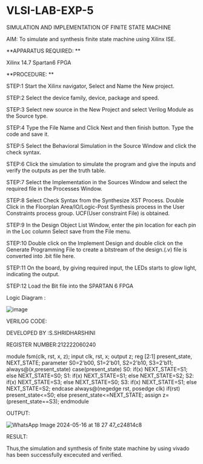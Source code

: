 # VLSI-LAB-EXP-5

SIMULATION AND IMPLEMENTATION OF FINITE STATE MACHINE


AIM: To simulate and synthesis finite state machine using Xilinx ISE.


**APPARATUS REQUIRED: **

Xilinx 14.7 
Spartan6 FPGA

**PROCEDURE: **

STEP:1 Start the Xilinx navigator, Select and Name the New project.


STEP:2 Select the device family, device, package and speed. 


STEP:3 Select new source in the New Project and select Verilog Module as the Source type. 


STEP:4 Type the File Name and Click Next and then finish button. Type the code and save it. 


STEP:5 Select the Behavioral Simulation in the Source Window and click the check syntax. 


STEP:6 Click the simulation to simulate the program and give the inputs and verify the outputs as per the truth table. 


STEP:7 Select the Implementation in the Sources Window and select the required file in the Processes Window. 


STEP:8 Select Check Syntax from the Synthesize XST Process. Double Click in the Floorplan Area/IO/Logic-Post Synthesis process in the User Constraints process group. UCF(User constraint File) is obtained. 


STEP:9 In the Design Object List Window, enter the pin location for each pin in the Loc column Select save from the File menu. 


STEP:10 Double click on the Implement Design and double click on the Generate Programming File to create a bitstream of the design.(.v) file is converted into .bit file here.


STEP:11 On the board, by giving required input, the LEDs starts to glow light, indicating the output.


STEP:12 Load the Bit file into the SPARTAN 6 FPGA 


Logic Diagram :



![image](https://github.com/navaneethans/VLSI-LAB-EXP-5/assets/6987778/34ec5d63-2b3b-4511-81ef-99f4572d5869)



VERILOG CODE:

DEVELOPED BY :S.SHRIDHARSHINI

REGISTER NUMBER:212222060240

module fsm(clk, rst, x, z); input clk, rst, x; output z; reg [2:1] present_state, NEXT_STATE; parameter S0=2'b00, S1=2'b01, S2=2'b10, S3=2'b11; always@(x,present_state) case(present_state) S0: if(x) NEXT_STATE=S1; else NEXT_STATE=S0; S1: if(x) NEXT_STATE=S1; else NEXT_STATE=S2; S2: if(x) NEXT_STATE=S3; else NEXT_STATE=S0; S3: if(x) NEXT_STATE=S1; else NEXT_STATE=S2; endcase always@(negedge rst, posedge clk) if(rst) present_state<=S0; else present_state<=NEXT_STATE; assign z=(present_state==S3); endmodule



OUTPUT:


![WhatsApp Image 2024-05-16 at 18 27 47_c24814c8](https://github.com/shridharshini8524/VLSI-LAB-EXP-5/assets/148639799/2ed0ec66-eda1-42f8-8032-385cb951c80c)



RESULT:


Thus,the simulation and synthesis of finite state machine by using vivado has been successfully excecuted and verified.
